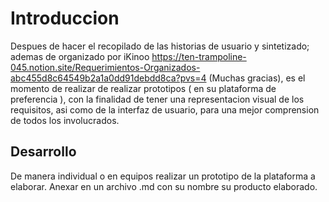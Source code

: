 # Introduccion
Despues de hacer el recopilado de las historias de usuario y sintetizado; ademas de organizado por iKinoo https://ten-trampoline-045.notion.site/Requerimientos-Organizados-abc455d8c64549b2a1a0dd91debdd8ca?pvs=4  (Muchas gracias), es el momento de realizar de realizar prototipos ( en su plataforma de preferencia ), con la finalidad de tener una representacion visual de los requisitos, asi como de la interfaz de usuario, para una mejor comprension de todos los involucrados.

## Desarrollo
De manera individual o en equipos realizar un prototipo de la plataforma a elaborar. Anexar en un archivo .md con su nombre su producto elaborado.
